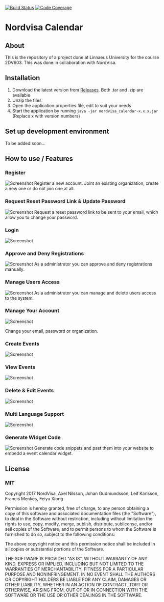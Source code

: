 [![Build Status](https://travis-ci.org/2DV603NordVisaProject/nordvisa_calendar.svg?branch=master)](https://travis-ci.org/2DV603NordVisaProject/nordvisa_calendar)
[![Code Coverage](https://img.shields.io/codecov/c/github/2DV603NordVisaProject/nordvisa_calendar.svg)](https://codecov.io/gh/2DV603NordVisaProject/nordvisa_calendar)
# Nordvisa Calendar
## About
This is the repository of a project done at Linnaeus University for the course 2DV603. This was done in collaboration with NordVisa.

## Installation
1. Download the latest version from [Releases](https://github.com/2DV603NordVisaProject/nordvisa_calendar/releases). Both .tar and .zip are available
1. Unzip the files
1. Open the application.properties file, edit to suit your needs
1. Start the application by running `java -jar nordvisa_calendar-x.x.x.jar` (Replace x with version numbers)

## Set up development environment
To be added soon...

## How to use / Features
### Register
![Screenshot](./documentation/howToUse/register.gif)
Register a new account. Joint an existing organization, create a new one or do not join one at all.

### Request Reset Password Link & Update Password
![Screenshot](./documentation/howToUse/reset.gif)
Request a reset password link to be sent to your email, which allow you to change your password.

### Login
![Screenshot](./documentation/howToUse/login.gif)

### Approve and Deny Registrations
![Screenshot](./documentation/howToUse/pending.gif)
As a administrator you can approve and deny registrations manually.

### Manage Users Access
![Screenshot](./documentation/howToUse/access.gif)
As a administrator you can manage and delete users access to the system.

### Manage Your Account
![Screenshot](./documentation/howToUse/account.gif)

Change your email, password or organization.

### Create Events
![Screenshot](./documentation/howToUse/create.gif)

### View Events
![Screenshot](./documentation/howToUse/view.gif)

### Delete & Edit Events
![Screenshot](./documentation/howToUse/edit.gif)

### Multi Language Support
![Screenshot](./documentation/howToUse/language.gif)

### Generate Widget Code
![Screenshot](./documentation/howToUse/generate.gif)
Generate code snippets and past them into your website to embedd a event calendar widget.

## License
### MIT
Copyright 2017 NordVisa, Axel Nilsson, Johan Gudmundsson, Leif Karlsson, Francis Menkes, Feiyu Xiong

Permission is hereby granted, free of charge, to any person obtaining a copy of this software and associated documentation files (the "Software"), to deal in the Software without restriction, including without limitation the rights to use, copy, modify, merge, publish, distribute, sublicense, and/or sell copies of the Software, and to permit persons to whom the Software is furnished to do so, subject to the following conditions:

The above copyright notice and this permission notice shall be included in all copies or substantial portions of the Software.

THE SOFTWARE IS PROVIDED "AS IS", WITHOUT WARRANTY OF ANY KIND, EXPRESS OR IMPLIED, INCLUDING BUT NOT LIMITED TO THE WARRANTIES OF MERCHANTABILITY, FITNESS FOR A PARTICULAR PURPOSE AND NONINFRINGEMENT. IN NO EVENT SHALL THE AUTHORS OR COPYRIGHT HOLDERS BE LIABLE FOR ANY CLAIM, DAMAGES OR OTHER LIABILITY, WHETHER IN AN ACTION OF CONTRACT, TORT OR OTHERWISE, ARISING FROM, OUT OF OR IN CONNECTION WITH THE SOFTWARE OR THE USE OR OTHER DEALINGS IN THE SOFTWARE.
